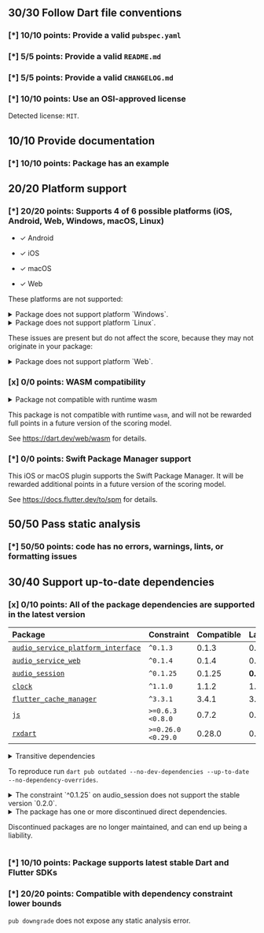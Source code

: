 ## 30/30 Follow Dart file conventions

### [*] 10/10 points: Provide a valid `pubspec.yaml`

### [*] 5/5 points: Provide a valid `README.md`

### [*] 5/5 points: Provide a valid `CHANGELOG.md`

### [*] 10/10 points: Use an OSI-approved license

Detected license: `MIT`.


## 10/10 Provide documentation

### [*] 10/10 points: Package has an example


## 20/20 Platform support

### [*] 20/20 points: Supports 4 of 6 possible platforms (**iOS**, **Android**, **Web**, Windows, **macOS**, Linux)

* ✓ Android

* ✓ iOS

* ✓ macOS

* ✓ Web


These platforms are not supported:

<details>
<summary>
Package does not support platform `Windows`.
</summary>

Because:
* `package:audio_service/audio_service.dart` that declares support for platforms: `Android`, `iOS`, `macOS`, `Web`.
</details>

<details>
<summary>
Package does not support platform `Linux`.
</summary>

Because:
* `package:audio_service/audio_service.dart` that declares support for platforms: `Android`, `iOS`, `macOS`, `Web`.
</details>


These issues are present but do not affect the score, because they may not originate in your package:

<details>
<summary>
Package does not support platform `Web`.
</summary>

Because:
* `package:audio_service/audio_service.dart` that imports:
* `package:flutter_cache_manager/flutter_cache_manager.dart` that imports:
* `package:flutter_cache_manager/src/storage/file_system/file_system.dart` that imports:
* `package:flutter_cache_manager/src/storage/file_system/file_system_io.dart` that imports:
* `package:path_provider/path_provider.dart` that declares support for platforms: `Android`, `iOS`, `Windows`, `Linux`, `macOS`.
</details>

### [x] 0/0 points: WASM compatibility

<details>
<summary>
Package not compatible with runtime wasm
</summary>

Because:
* `package:audio_service/audio_service.dart` that imports:
* `package:flutter_cache_manager/flutter_cache_manager.dart` that imports:
* `package:flutter_cache_manager/src/web/web_helper.dart` that imports:
* `package:flutter_cache_manager/src/cache_store.dart` that imports:
* `dart:io`
</details>

This package is not compatible with runtime `wasm`, and will not be rewarded full points in a future version of the scoring model.

See https://dart.dev/web/wasm for details.

### [*] 0/0 points: Swift Package Manager support

This iOS or macOS plugin supports the Swift Package Manager. It will be rewarded additional points in a future version of the scoring model.

See https://docs.flutter.dev/to/spm for details.


## 50/50 Pass static analysis

### [*] 50/50 points: code has no errors, warnings, lints, or formatting issues


## 30/40 Support up-to-date dependencies

### [x] 0/10 points: All of the package dependencies are supported in the latest version

|Package|Constraint|Compatible|Latest|Notes|
|:-|:-|:-|:-|:-|
|[`audio_service_platform_interface`]|`^0.1.3`|0.1.3|0.1.3||
|[`audio_service_web`]|`^0.1.4`|0.1.4|0.1.4||
|[`audio_session`]|`^0.1.25`|0.1.25|**0.2.2**||
|[`clock`]|`^1.1.0`|1.1.2|1.1.2||
|[`flutter_cache_manager`]|`^3.3.1`|3.4.1|3.4.1||
|[`js`]|`>=0.6.3 <0.8.0`|0.7.2|0.7.2|**Discontinued**|
|[`rxdart`]|`>=0.26.0 <0.29.0`|0.28.0|0.28.0||

<details><summary>Transitive dependencies</summary>

|Package|Constraint|Compatible|Latest|Notes|
|:-|:-|:-|:-|:-|
|[`async`]|-|2.13.0|2.13.0||
|[`characters`]|-|1.4.0|1.4.1||
|[`collection`]|-|1.19.1|1.19.1||
|[`crypto`]|-|3.0.6|3.0.6||
|[`ffi`]|-|2.1.4|2.1.4||
|[`file`]|-|7.0.1|7.0.1||
|[`fixnum`]|-|1.1.1|1.1.1||
|[`http`]|-|1.5.0|1.5.0||
|[`http_parser`]|-|4.1.2|4.1.2||
|[`material_color_utilities`]|-|0.11.1|0.13.0||
|[`meta`]|-|1.16.0|1.17.0||
|[`path`]|-|1.9.1|1.9.1||
|[`path_provider`]|-|2.1.5|2.1.5||
|[`path_provider_android`]|-|2.2.17|2.2.17||
|[`path_provider_foundation`]|-|2.4.1|2.4.1||
|[`path_provider_linux`]|-|2.2.1|2.2.1||
|[`path_provider_platform_interface`]|-|2.1.2|2.1.2||
|[`path_provider_windows`]|-|2.3.0|2.3.0||
|[`platform`]|-|3.1.6|3.1.6||
|[`plugin_platform_interface`]|-|2.1.8|2.1.8||
|[`source_span`]|-|1.10.1|1.10.1||
|[`sprintf`]|-|7.0.0|7.0.0||
|[`sqflite`]|-|2.4.2|2.4.2||
|[`sqflite_android`]|-|2.4.1|2.4.1||
|[`sqflite_common`]|-|2.5.6|2.5.6||
|[`sqflite_darwin`]|-|2.4.2|2.4.2||
|[`sqflite_platform_interface`]|-|2.4.0|2.4.0||
|[`string_scanner`]|-|1.4.1|1.4.1||
|[`synchronized`]|-|3.4.0|3.4.0||
|[`term_glyph`]|-|1.2.2|1.2.2||
|[`typed_data`]|-|1.4.0|1.4.0||
|[`uuid`]|-|4.5.1|4.5.1||
|[`vector_math`]|-|2.2.0|2.2.0||
|[`web`]|-|1.1.1|1.1.1||
|[`xdg_directories`]|-|1.1.0|1.1.0||
</details>

To reproduce run `dart pub outdated --no-dev-dependencies --up-to-date --no-dependency-overrides`.

[`audio_service_platform_interface`]: https://pub.dev/packages/audio_service_platform_interface
[`audio_service_web`]: https://pub.dev/packages/audio_service_web
[`audio_session`]: https://pub.dev/packages/audio_session
[`clock`]: https://pub.dev/packages/clock
[`flutter_cache_manager`]: https://pub.dev/packages/flutter_cache_manager
[`js`]: https://pub.dev/packages/js
[`rxdart`]: https://pub.dev/packages/rxdart
[`async`]: https://pub.dev/packages/async
[`characters`]: https://pub.dev/packages/characters
[`collection`]: https://pub.dev/packages/collection
[`crypto`]: https://pub.dev/packages/crypto
[`ffi`]: https://pub.dev/packages/ffi
[`file`]: https://pub.dev/packages/file
[`fixnum`]: https://pub.dev/packages/fixnum
[`http`]: https://pub.dev/packages/http
[`http_parser`]: https://pub.dev/packages/http_parser
[`material_color_utilities`]: https://pub.dev/packages/material_color_utilities
[`meta`]: https://pub.dev/packages/meta
[`path`]: https://pub.dev/packages/path
[`path_provider`]: https://pub.dev/packages/path_provider
[`path_provider_android`]: https://pub.dev/packages/path_provider_android
[`path_provider_foundation`]: https://pub.dev/packages/path_provider_foundation
[`path_provider_linux`]: https://pub.dev/packages/path_provider_linux
[`path_provider_platform_interface`]: https://pub.dev/packages/path_provider_platform_interface
[`path_provider_windows`]: https://pub.dev/packages/path_provider_windows
[`platform`]: https://pub.dev/packages/platform
[`plugin_platform_interface`]: https://pub.dev/packages/plugin_platform_interface
[`source_span`]: https://pub.dev/packages/source_span
[`sprintf`]: https://pub.dev/packages/sprintf
[`sqflite`]: https://pub.dev/packages/sqflite
[`sqflite_android`]: https://pub.dev/packages/sqflite_android
[`sqflite_common`]: https://pub.dev/packages/sqflite_common
[`sqflite_darwin`]: https://pub.dev/packages/sqflite_darwin
[`sqflite_platform_interface`]: https://pub.dev/packages/sqflite_platform_interface
[`string_scanner`]: https://pub.dev/packages/string_scanner
[`synchronized`]: https://pub.dev/packages/synchronized
[`term_glyph`]: https://pub.dev/packages/term_glyph
[`typed_data`]: https://pub.dev/packages/typed_data
[`uuid`]: https://pub.dev/packages/uuid
[`vector_math`]: https://pub.dev/packages/vector_math
[`web`]: https://pub.dev/packages/web
[`xdg_directories`]: https://pub.dev/packages/xdg_directories

<details>
<summary>
The constraint `^0.1.25` on audio_session does not support the stable version `0.2.0`.
</summary>

Try running `dart pub upgrade --major-versions audio_session` to update the constraint.
</details>

<details>
<summary>
The package has one or more discontinued direct dependencies.

Discontinued packages are no longer maintained, and can end up being a
liability.

</summary>

Consider migrating away from these dependencies: 

* js.

</details>

### [*] 10/10 points: Package supports latest stable Dart and Flutter SDKs

### [*] 20/20 points: Compatible with dependency constraint lower bounds

`pub downgrade` does not expose any static analysis error.
